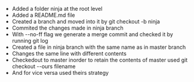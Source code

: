 - Added a folder ninja at the root level 
- Added a README.md file
- Created a branch and moved into it by git checkout -b ninja
- Commited the changes made in ninja branch
- With --no-ff flag we generate a merge commit and checked it by running git log
- Created a file in ninja branch with the same name as in master branch 
- Changes the same line with different contents
- Checkedout to master inorder to retain the contents of master used git checkout --ours filename
- And for vice versa used theirs strategy

